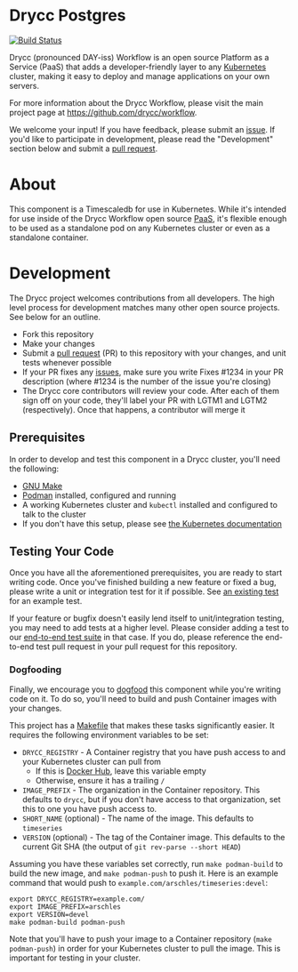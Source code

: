 # Drycc Postgres
[![Build Status](https://woodpecker.drycc.cc/api/badges/drycc/timeseries/status.svg)](https://woodpecker.drycc.cc/drycc/timeseries)

Drycc (pronounced DAY-iss) Workflow is an open source Platform as a Service (PaaS) that adds a developer-friendly layer to any [Kubernetes](http://kubernetes.io) cluster, making it easy to deploy and manage applications on your own servers.

For more information about the Drycc Workflow, please visit the main project page at https://github.com/drycc/workflow.

We welcome your input! If you have feedback, please submit an [issue][issues]. If you'd like to participate in development, please read the "Development" section below and submit a [pull request][prs].

# About

This component is a Timescaledb for use in Kubernetes. While it's intended for use inside of the Drycc Workflow open source [PaaS](https://en.wikipedia.org/wiki/Platform_as_a_service), it's flexible enough to be used as a standalone pod on any Kubernetes cluster or even as a standalone container.

# Development

The Drycc project welcomes contributions from all developers. The high level process for development matches many other open source projects. See below for an outline.

- Fork this repository
- Make your changes
- Submit a [pull request][prs] (PR) to this repository with your changes, and unit tests whenever possible
- If your PR fixes any [issues][issues], make sure you write Fixes #1234 in your PR description (where #1234 is the number of the issue you're closing)
- The Drycc core contributors will review your code. After each of them sign off on your code, they'll label your PR with LGTM1 and LGTM2 (respectively). Once that happens, a contributor will merge it

## Prerequisites

In order to develop and test this component in a Drycc cluster, you'll need the following:

* [GNU Make](https://www.gnu.org/software/make/)
* [Podman](https://podman.io/) installed, configured and running
* A working Kubernetes cluster and `kubectl` installed and configured to talk to the cluster
 * If you don't have this setup, please see [the Kubernetes documentation][k8s-docs]

## Testing Your Code

Once you have all the aforementioned prerequisites, you are ready to start writing code. Once you've finished building a new feature or fixed a bug, please write a unit or integration test for it if possible. See [an existing test](https://github.com/drycc/postgres/blob/main/contrib/ci/test.sh) for an example test.

If your feature or bugfix doesn't easily lend itself to unit/integration testing, you may need to add tests at a higher level. Please consider adding a test to our [end-to-end test suite](https://github.com/drycc/workflow-e2e) in that case. If you do, please reference the end-to-end test pull request in your pull request for this repository.

### Dogfooding

Finally, we encourage you to [dogfood](https://en.wikipedia.org/wiki/Eating_your_own_dog_food) this component while you're writing code on it. To do so, you'll need to build and push Container images with your changes.

This project has a [Makefile](https://github.com/drycc/timeseries/blob/main/Makefile) that makes these tasks significantly easier. It requires the following environment variables to be set:

* `DRYCC_REGISTRY` - A Container registry that you have push access to and your Kubernetes cluster can pull from
  * If this is [Docker Hub](https://hub.docker.com/), leave this variable empty
  * Otherwise, ensure it has a trailing `/`
* `IMAGE_PREFIX` - The organization in the Container repository. This defaults to `drycc`, but if you don't have access to that organization, set this to one you have push access to.
* `SHORT_NAME` (optional) - The name of the image. This defaults to `timeseries`
* `VERSION` (optional) - The tag of the Container image. This defaults to the current Git SHA (the output of `git rev-parse --short HEAD`)

Assuming you have these variables set correctly, run `make podman-build` to build the new image, and `make podman-push` to push it. Here is an example command that would push to `example.com/arschles/timeseries:devel`:

```console
export DRYCC_REGISTRY=example.com/
export IMAGE_PREFIX=arschles
export VERSION=devel
make podman-build podman-push
```

Note that you'll have to push your image to a Container repository (`make podman-push`) in order for your Kubernetes cluster to pull the image. This is important for testing in your cluster.


[issues]: https://github.com/drycc/timeseries/issues
[k8s-docs]: http://kubernetes.io/docs
[prs]: https://github.com/drycc/timeseries/pulls